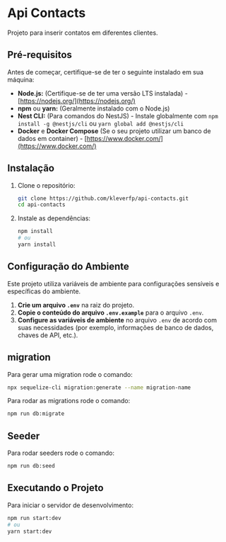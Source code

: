 # Api Contacts

Projeto para inserir contatos em diferentes clientes.

## Pré-requisitos

Antes de começar, certifique-se de ter o seguinte instalado em sua máquina:

- **Node.js:** (Certifique-se de ter uma versão LTS instalada) - [https://nodejs.org/](https://nodejs.org/)
- **npm** ou **yarn:** (Geralmente instalado com o Node.js)
- **Nest CLI:** (Para comandos do NestJS) - Instale globalmente com `npm install -g @nestjs/cli` ou `yarn global add @nestjs/cli`
- **Docker** e **Docker Compose** (Se o seu projeto utilizar um banco de dados em container) - [https://www.docker.com/](https://www.docker.com/)

## Instalação

1.  Clone o repositório:

    ```bash
    git clone https://github.com/kleverfp/api-contacts.git
    cd api-contacts
    ```

2.  Instale as dependências:
    ```bash
    npm install
    # ou
    yarn install
    ```

## Configuração do Ambiente

Este projeto utiliza variáveis de ambiente para configurações sensíveis e específicas do ambiente.

1.  **Crie um arquivo `.env`** na raiz do projeto.
2.  **Copie o conteúdo do arquivo `.env.example`** para o arquivo `.env`.
3.  **Configure as variáveis de ambiente** no arquivo `.env` de acordo com suas necessidades (por exemplo, informações de banco de dados, chaves de API, etc.).

## migration

Para gerar uma migration rode o comando:

```bash
npx sequelize-cli migration:generate --name migration-name
```

Para rodar as migrations rode o comando:

```bash
npm run db:migrate
```

## Seeder

Para rodar seeders rode o comando:

```bash
npm run db:seed
```

## Executando o Projeto

Para iniciar o servidor de desenvolvimento:

```bash
npm run start:dev
# ou
yarn start:dev
```

